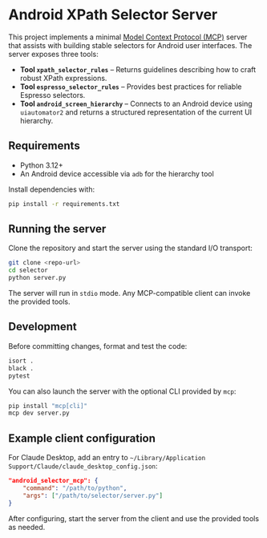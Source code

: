 # Android XPath Selector Server

This project implements a minimal [Model Context Protocol (MCP)](https://github.com/modelcontextprotocol) server that assists with building stable selectors for Android user interfaces. The server exposes three tools:

- **Tool `xpath_selector_rules`** – Returns guidelines describing how to craft robust XPath expressions.
- **Tool `espresso_selector_rules`** – Provides best practices for reliable Espresso selectors.
- **Tool `android_screen_hierarchy`** – Connects to an Android device using `uiautomator2` and returns a structured representation of the current UI hierarchy.

## Requirements
- Python 3.12+
- An Android device accessible via `adb` for the hierarchy tool

Install dependencies with:

```bash
pip install -r requirements.txt
```

## Running the server

Clone the repository and start the server using the standard I/O transport:

```bash
git clone <repo-url>
cd selector
python server.py
```

The server will run in `stdio` mode. Any MCP-compatible client can invoke the provided tools.

## Development

Before committing changes, format and test the code:

```bash
isort .
black .
pytest
```

You can also launch the server with the optional CLI provided by `mcp`:

```bash
pip install "mcp[cli]"
mcp dev server.py
```

## Example client configuration

For Claude Desktop, add an entry to `~/Library/Application Support/Claude/claude_desktop_config.json`:

```json
"android_selector_mcp": {
    "command": "/path/to/python",
    "args": ["/path/to/selector/server.py"]
}
```

After configuring, start the server from the client and use the provided tools as needed.
